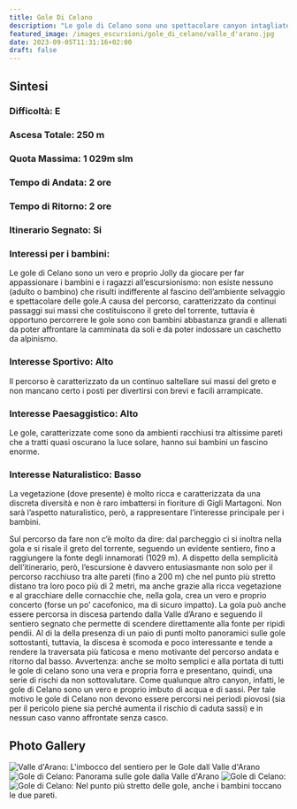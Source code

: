 ```yaml
---
title: Gole Di Celano
description: "Le gole di Celano sono uno spettacolare canyon intagliato tra la Serra di Celano e il Monte Etra. Le gole sono divise in due parti: la più alta che scende dalla Valle d’Arano fino alla fonte degli innamorati è riservata ai soli esperti di canyoning a causa delle difficoltà tecniche che presenta. La parte più bassa, invece, è uno spettacolare canyon con andamento sub orizzontale che con qualche accortezza può essere percorso da tutti."
featured_image: /images_escursioni/gole_di_celano/valle_d'arano.jpg
date: 2023-09-05T11:31:16+02:00
draft: false
---
```



## Sintesi
### Difficoltà: E
### Ascesa Totale: 250 m
### Quota Massima: 1 029m slm
### Tempo di Andata: 2 ore
### Tempo di Ritorno: 2 ore
### Itinerario Segnato: Si
### Interessi per i bambini:
 Le gole di Celano sono un vero e proprio Jolly da giocare per far appassionare i bambini e i ragazzi all’escursionismo: non esiste nessuno (adulto o bambino) che risulti indifferente al fascino dell’ambiente selvaggio e spettacolare delle gole.A causa del percorso, caratterizzato da continui passaggi sui massi che costituiscono il greto del torrente, tuttavia è opportuno percorrere le gole sono con bambini abbastanza grandi e allenati da poter affrontare la camminata da soli e da poter indossare un caschetto da alpinismo.
### Interesse Sportivo: Alto
Il percorso è caratterizzato da un continuo saltellare sui massi del greto e non mancano certo i posti per divertirsi con brevi e facili arrampicate.

### Interesse Paesaggistico: Alto
Le gole, caratterizzate come sono da ambienti racchiusi tra altissime pareti che a tratti quasi oscurano la luce solare, hanno sui bambini un fascino enorme.

### Interesse Naturalistico: Basso
La vegetazione (dove presente) è molto ricca e caratterizzata da una discreta diversità e non è raro imbattersi in fioriture di Gigli Martagoni. Non sarà l’aspetto naturalistico, però, a rappresentare l’interesse principale per i bambini.

Sul percorso da fare non c’è molto da dire: dal parcheggio ci si inoltra nella gola e si risale il greto del torrente, seguendo un evidente sentiero, fino a raggiungere la fonte degli innamorati (1029 m).
A dispetto della semplicità dell’itinerario, però, l’escursione è davvero entusiasmante non solo per il percorso racchiuso tra alte pareti (fino a 200 m) che nel punto più stretto distano tra loro poco più di 2 metri, ma anche grazie alla ricca vegetazione e al gracchiare delle cornacchie che, nella gola, crea un vero e proprio concerto (forse un po’ cacofonico, ma di sicuro impatto).
La gola può anche essere percorsa in discesa partendo dalla Valle d’Arano e seguendo il sentiero segnato che permette di scendere direttamente alla fonte per ripidi pendii. Al di la della presenza di un paio di punti molto panoramici sulle gole sottostanti, tuttavia, la discesa è scomoda e poco interessante e tende a rendere la traversata più faticosa e meno motivante del percorso andata e ritorno dal basso.
Avvertenza: anche se molto semplici e alla portata di tutti le gole di celano sono una vera e propria forra e presentano, quindi, una serie di rischi da non sottovalutare. Come qualunque altro canyon, infatti, le gole di Celano sono un vero e proprio imbuto di acqua e di sassi. Per tale motivo le gole di Celano non devono essere percorsi nei periodi piovosi (sia per il pericolo piene sia perché aumenta il rischio di caduta sassi) e in nessun caso vanno affrontate senza casco.



## Photo Gallery
![](/images_escursioni/gole_di_celano/valle_d'arano.jpg "Valle d'Arano: L'imbocco del sentiero per le Gole dall Valle d'Arano")  ![](/images_escursioni/gole_di_celano/gole_di_celano.jpg "Gole di Celano: Panorama sulle gole dalla Valle d'Arano")  ![](/images_escursioni/gole_di_celano/gole_di_celano.jpg "Gole di Celano: ")  ![](/images_escursioni/gole_di_celano/gole_di_celano.jpg "Gole di Celano: Nel punto più stretto delle gole, anche i bambini toccano le due pareti.")  